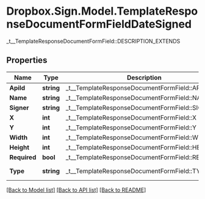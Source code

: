 # Dropbox.Sign.Model.TemplateResponseDocumentFormFieldDateSigned
_t__TemplateResponseDocumentFormField::DESCRIPTION_EXTENDS

## Properties

Name | Type | Description | Notes
------------ | ------------- | ------------- | -------------
**ApiId** | **string** |  _t__TemplateResponseDocumentFormField::API_ID  | [optional] 
**Name** | **string** |  _t__TemplateResponseDocumentFormField::NAME  | [optional] 
**Signer** | **string** |  _t__TemplateResponseDocumentFormField::SIGNER  | [optional] 
**X** | **int** |  _t__TemplateResponseDocumentFormField::X  | [optional] 
**Y** | **int** |  _t__TemplateResponseDocumentFormField::Y  | [optional] 
**Width** | **int** |  _t__TemplateResponseDocumentFormField::WIDTH  | [optional] 
**Height** | **int** |  _t__TemplateResponseDocumentFormField::HEIGHT  | [optional] 
**Required** | **bool** |  _t__TemplateResponseDocumentFormField::REQUIRED  | [optional] 
**Type** | **string** |  _t__TemplateResponseDocumentFormField::TYPE  | [default to "date_signed"]**Group** | **string** |  _t__TemplateResponseDocumentFormField::GROUP  | [optional] 

[[Back to Model list]](../README.md#documentation-for-models) [[Back to API list]](../README.md#documentation-for-api-endpoints) [[Back to README]](../README.md)

